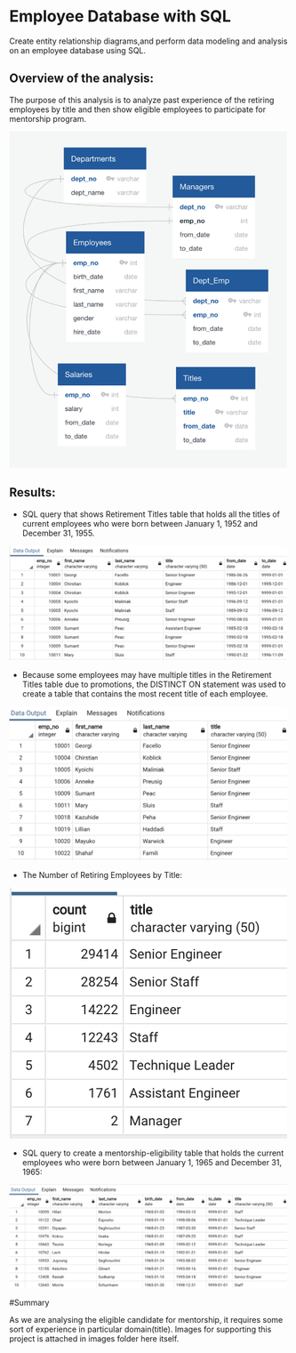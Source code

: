 # Employee Database with SQL 

Create entity relationship diagrams,and perform data modeling and analysis on an employee database using SQL.


## Overview of the analysis:


The purpose of this analysis is to analyze past experience of the retiring employees by title and then show eligible employees to participate for mentorship program. 


<img width="500" src = "https://github.com/silpapoudell/Bootcamp-UTA-VIRT-DATA-PT-04-2021-U-B-MW/blob/main/07-Employee/Pewlett-Hackard-Analysis/images/ERDiagram.png">

## Results:

- SQL query that shows Retirement Titles table that holds all the titles of current employees who were born between January 1, 1952 and December 31, 1955.

<img width="500" src="https://github.com/silpapoudell/Bootcamp-UTA-VIRT-DATA-PT-04-2021-U-B-MW/blob/main/07-Employee/Pewlett-Hackard-Analysis/images/retirement_titles.png">


- Because some employees may have multiple titles in the Retirement Titles table due to promotions, the DISTINCT ON statement was used to create a table that contains the most recent title of each employee.

<img width="500" src="https://github.com/silpapoudell/Bootcamp-UTA-VIRT-DATA-PT-04-2021-U-B-MW/blob/main/07-Employee/Pewlett-Hackard-Analysis/images/unique_titles.png">


- The Number of Retiring Employees by Title:

<img width="500" src="https://github.com/silpapoudell/Bootcamp-UTA-VIRT-DATA-PT-04-2021-U-B-MW/blob/main/07-Employee/Pewlett-Hackard-Analysis/images/retiring_titles.png">


- SQL query to create a mentorship-eligibility table that holds the current employees who were born between January 1, 1965 and December 31, 1965:


<img width="500" src="https://github.com/silpapoudell/Bootcamp-UTA-VIRT-DATA-PT-04-2021-U-B-MW/blob/main/07-Employee/Pewlett-Hackard-Analysis/images/mentoring_titles.png">




#Summary 

As we are analysing the eligible candidate for mentorship, it requires some sort of experience in particular domain(title). 
Images for supporting this project is attached in images folder here itself.  
